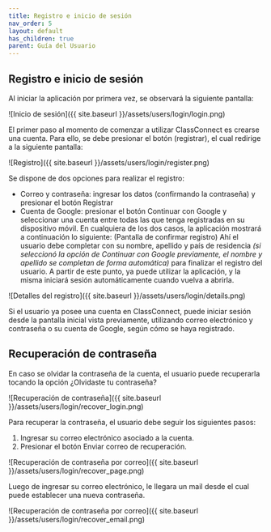 ```yaml
---
title: Registro e inicio de sesión
nav_order: 5
layout: default
has_children: true
parent: Guía del Usuario
---
```


## Registro e inicio de sesión

Al iniciar la aplicación por primera vez, se observará la siguiente pantalla:

![Inicio de sesión]({{ site.baseurl }}/assets/users/login/login.png)

El primer paso al momento de comenzar a utilizar ClassConnect es crearse una cuenta. Para ello, se debe presionar el botón (registrar), el cual redirige a la siguiente pantalla:

![Registro]({{ site.baseurl }}/assets/users/login/register.png)

Se dispone de dos opciones para realizar el registro:

- Correo y contraseña: ingresar los datos (confirmando la contraseña) y presionar el botón Registrar
- Cuenta de Google: presionar el botón Continuar con Google y seleccionar una cuenta entre todas las que tenga registradas en su dispositivo móvil.
  En cualquiera de los dos casos, la aplicación mostrará a continuación lo siguiente:
  (Pantalla de confirmar registro)
  Ahí el usuario debe completar con su nombre, apellido y país de residencia _(si seleccionó la opción de Continuar con Google previamente, el nombre y apellido se completan de forma automática)_ para finalizar el registro del usuario. A partir de este punto, ya puede utilizar la aplicación, y la misma iniciará sesión automáticamente cuando vuelva a abrirla.

![Detalles del registro]({{ site.baseurl }}/assets/users/login/details.png)

Si el usuario ya posee una cuenta en ClassConnect, puede iniciar sesión desde la pantalla inicial vista previamente, utilizando correo electrónico y contraseña o su cuenta de Google, según cómo se haya registrado.

## Recuperación de contraseña

En caso se olvidar la contraseña de la cuenta, el usuario puede recuperarla tocando la opción ¿Olvidaste tu contraseña?

![Recuperación de contraseña]({{ site.baseurl }}/assets/users/login/recover_login.png)

Para recuperar la contraseña, el usuario debe seguir los siguientes pasos:

1. Ingresar su correo electrónico asociado a la cuenta.
2. Presionar el botón Enviar correo de recuperación.

![Recuperación de contraseña por correo]({{ site.baseurl }}/assets/users/login/recover_page.png)

Luego de ingresar su correo electrónico, le llegara un mail desde el cual puede establecer una nueva contraseña.

![Recuperación de contraseña por correo]({{ site.baseurl }}/assets/users/login/recover_email.png)
